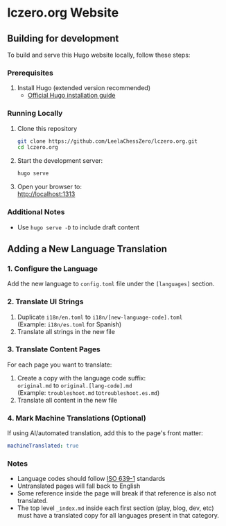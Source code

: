 # lczero.org Website


## Building for development

To build and serve this Hugo website locally, follow these steps:

### Prerequisites
1. Install Hugo (extended version recommended)  
   - [Official Hugo installation guide](https://gohugo.io/installation/)

### Running Locally
1. Clone this repository
   ```sh
   git clone https://github.com/LeelaChessZero/lczero.org.git
   cd lczero.org
   ```
2. Start the development server:
   ```sh
   hugo serve
   ```
3. Open your browser to:  
   [http://localhost:1313](http://localhost:1313)

### Additional Notes
- Use `hugo serve -D` to include draft content


## Adding a New Language Translation

### 1. Configure the Language
Add the new language to `config.toml` file under the `[languages]` section.

### 2. Translate UI Strings
1. Duplicate `i18n/en.toml` to `i18n/[new-language-code].toml`  
   (Example: `i18n/es.toml` for Spanish)
2. Translate all strings in the new file

### 3. Translate Content Pages
For each page you want to translate:
1. Create a copy with the language code suffix:  
   `original.md` to `original.[lang-code].md`  
   (Example: `troubleshoot.md` to`troubleshoot.es.md`)
2. Translate all content in the new file

### 4. Mark Machine Translations (Optional)
If using AI/automated translation, add this to the page's front matter:
```yaml
machineTranslated: true
```

### Notes
- Language codes should follow [ISO 639-1](https://en.wikipedia.org/wiki/List_of_ISO_639-1_codes) standards
- Untranslated pages will fall back to English
- Some reference inside the page will break if that reference is also not translated.
- The top level `_index.md` inside each first section (play, blog, dev, etc) must have a translated copy for all languages present in that category.
